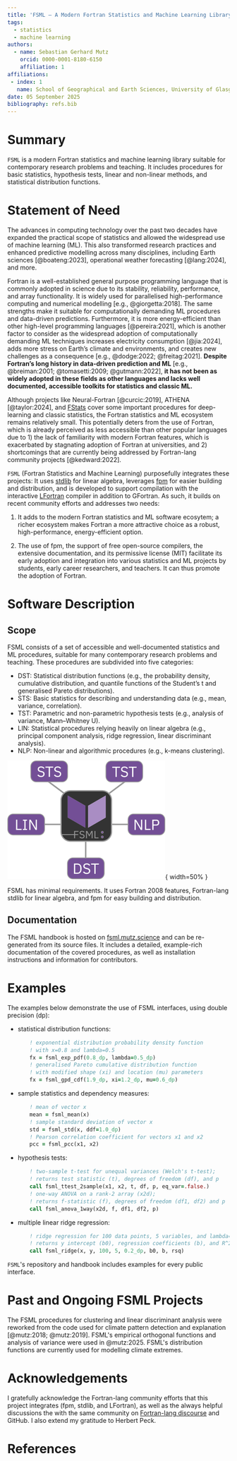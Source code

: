 ```yaml
---
title: 'FSML – A Modern Fortran Statistics and Machine Learning Library'
tags:
  - statistics
  - machine learning
authors:
  - name: Sebastian Gerhard Mutz
    orcid: 0000-0001-8180-6150
    affiliation: 1
affiliations:
 - index: 1
   name: School of Geographical and Earth Sciences, University of Glasgow
date: 05 September 2025
bibliography: refs.bib
---
```


# Summary

`FSML` is a modern Fortran statistics and machine learning library suitable for contemporary research problems and teaching. It includes procedures for basic statistics, hypothesis tests, linear and non-linear methods, and statistical distribution functions.

# Statement of Need

The advances in computing technology over the past two decades have expanded the practical scope of statistics and allowed the widespread use of machine learning (ML). This also transformed research practices and enhanced predictive modelling across many disciplines, including Earth sciences [@boateng:2023], operational weather forecasting [@lang:2024], and more.

Fortran is a well-established general purpose programming language that is commonly adopted in science due to its stability, reliability, performance, and array functionality. It is widely used for parallelised high-performance computing and numerical modelling [e.g., @giorgetta:2018]. The same strengths make it suitable for computationally demanding ML procedures and data-driven predictions. Furthermore, it is more energy-efficient than other high-level programming languages [@pereira:2021], which is another factor to consider as the widespread adoption of computationally demanding ML techniques increases electricity consumption [@jia:2024], adds more stress on Earth’s climate and environments, and creates new challenges as a consequence [e.g., @dodge:2022; @freitag:2021]. **Despite Fortran’s long history in data-driven prediction and ML** [e.g., @breiman:2001; @tomasetti:2009; @gutmann:2022], **it has not been as widely adopted in these fields as other languages and lacks well documented, accessible toolkits for statistics and classic ML.**

Although projects like Neural-Fortran [@curcic:2019], ATHENA [@taylor:2024], and [FStats](https://github.com/jchristopherson/fstats) cover some important procedures for deep-learning and classic statistics, the Fortran statistics and ML ecosystem remains relatively small. This potentially deters from the use of Fortran, which is already perceived as less accessible than other popular languages due to 1) the lack of familiarity with modern Fortran features, which is exacerbated by stagnating adoption of Fortran at universities, and 2) shortcomings that are currently being addressed by Fortran-lang community projects [@kedward:2022].


`FSML` (Fortran Statistics and Machine Learning) purposefully integrates these projects: It uses [stdlib](https://github.com/fortran-lang/stdlib) for linear algebra, leverages [fpm](https://github.com/fortran-lang/fpm) for easier building and distribution, and is developed to support compilation with the interactive [LFortran](https://github.com/lfortran/lfortran) compiler in addition to GFortran. As such, it builds on recent community efforts and addresses two needs:

1. It adds to the modern Fortran statistics and ML software ecosytem; a richer ecosystem makes Fortran a more attractive choice as a robust, high-performance, energy-efficient option.

2. The use of fpm, the support of free open-source compilers, the extensive documentation, and its permissive license (MIT) facilitate its early adoption and integration into various statistics and ML projects by students, early career researchers, and teachers. It can thus promote the adoption of Fortran.


# Software Description

## Scope

FSML consists of a set of accessible and well-documented statistics and ML procedures, suitable for many contemporary research problems and teaching. These procedures are subdivided into five categories:

- DST: Statistical distribution functions (e.g., the probability density, cumulative distribution, and quantile functions of the Student’s t and generalised Pareto distributions).
- STS: Basic statistics for describing and understanding data (e.g., mean, variance, correlation).
- TST: Parametric and non-parametric hypothesis tests (e.g., analysis of variance, Mann–Whitney U).
- LIN: Statistical procedures relying heavily on linear algebra (e.g., principal component analysis, ridge regression, linear discriminant analysis).
- NLP: Non-linear and algorithmic procedures (e.g., k-means clustering).

![FSML has five thematic modules: Basic statistics (STS), hypothesis tests (TST), linear procedures (LIN), non-linear procedures (NLP), and statistical distribution functions (DST). \label{fig:fig1}](figs/modules.png){ width=50% }

FSML has minimal requirements. It uses Fortran 2008 features, Fortran-lang stdlib for linear algebra, and fpm for easy building and distribution.

## Documentation

The FSML handbook is hosted on [fsml.mutz.science](https://fsml.mutz.science/) and can be re-generated from its source files. It includes a detailed, example-rich documentation of the covered procedures, as well as installation instructions and information for contributors.

# Examples

The examples below demonstrate the use of FSML interfaces, using double precision (dp):

* statistical distribution functions:
```fortran
       ! exponential distribution probability density function
       ! with x=0.8 and lambda=0.5
       fx = fsml_exp_pdf(0.8_dp, lambda=0.5_dp)
       ! generalised Pareto cumulative distribution function
       ! with modified shape (xi) and location (mu) parameters
       fx = fsml_gpd_cdf(1.9_dp, xi=1.2_dp, mu=0.6_dp)
```

* sample statistics and dependency measures:
```fortran
       ! mean of vector x
       mean = fsml_mean(x)
       ! sample standard deviation of vector x
       std = fsml_std(x, ddf=1.0_dp)
       ! Pearson correlation coefficient for vectors x1 and x2
       pcc = fsml_pcc(x1, x2)
```

* hypothesis tests:
```fortran
       ! two-sample t-test for unequal variances (Welch's t-test);
       ! returns test statistic (t), degrees of freedom (df), and p
       call fsml_ttest_2sample(x1, x2, t, df, p, eq_var=.false.)
       ! one-way ANOVA on a rank-2 array (x2d);
       ! returns f-statistic (f), degrees of freedom (df1, df2) and p
       call fsml_anova_1way(x2d, f, df1, df2, p)
```

* multiple linear ridge regression:
```fortran
       ! ridge regression for 100 data points, 5 variables, and lambda=0.2;
       ! returns y intercept (b0), regression coefficients (b), and R^2 (rsq)
       call fsml_ridge(x, y, 100, 5, 0.2_dp, b0, b, rsq)
```

`FSML`'s repository and handbook includes examples for every public interface.


# Past and Ongoing FSML Projects

The FSML procedures for clustering and linear discriminant analysis were reworked from the code used for climate pattern detection and explanation [@mutz:2018; @mutz:2019]. FSML's empirical orthogonal functions and analysis of variance were used in @mutz:2025. FSML's distribution functions are currently used for modelling climate extremes.

# Acknowledgements

I gratefully acknowledge the Fortran-lang community efforts that this project integrates (fpm, stdlib, and LFortran), as well as the always helpful discussions the with the same community on [Fortran-lang discourse](https://fortran-lang.discourse.group/) and GitHub. I also extend my gratitude to Herbert Peck.

# References
